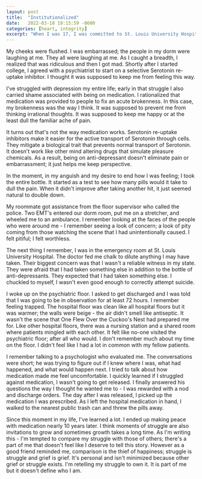 ```yaml
---
layout: post
title:  "Institutionalized"
date:   2022-03-18 19:15:59 -0600
categories: [heart, integrity]
excerpt: "When I was 17, I was committed to St. Louis University Hospital for 72 hours.  I'm retelling my struggle to own it.  It is part of me but it doesn't define who I am.  I think moments of struggle are also invitations to grow; and sometimes growth takes a long time.  As I'm writing this - I'm tempted to compare my struggle with those of others; there's a part of me that doesn't feel like I deserve to tell this story.  However as a good friend reminded me, comparison is the thief of happiness; struggle is struggle and grief is grief.  It's personal and isn't minimized because other grief or struggle exists."
---
```

My cheeks were flushed.  I was embarrassed; the people in my dorm were laughing at me.  They all were laughing at me.  As I caught a breadth, I realized that was ridiculous and then I got mad.  Shortly after I started college, I agreed with a psychiatrist to start on a selective Serotonin re-uptake inhibitor.  I thought it was supposed to keep me from feeling this way.

I've struggled with depression my entire life; early in that struggle I also carried shame associated with being on medication.  I rationalized that medication was provided to people to fix an acute brokenness.  In this case, my brokenness was the way I think.  It was supposed to prevent me from thinking irrational thoughts.  It was supposed to keep me happy or at the least dull the familiar ache of pain.  

It turns out that's not the way medication works.  Serotonin re-uptake inhibitors make it easier for the active transport of Serotonin through cells.  They mitigate a biological trait that prevents normal transport of Serotonin.  It doesn't work like other mind altering drugs that simulate pleasure chemicals.  As a result, being on anti-depressant doesn't eliminate pain or embarrassment; it just helps me keep perspective.  

In the moment, in my anguish and my desire to end how I was feeling; I took the entire bottle.  It started as a test to see how many pills would it take to dull the pain.  When it didn't improve after taking another hit, it just seemed natural to double down.

My roommate got assistance from the floor supervisor who called the police.  Two EMT's entered our dorm room, put me on a stretcher, and wheeled me to an ambulance.  I remember looking at the faces of the people who were around me - I remember seeing a look of concern; a look of pity coming from those watching the scene that I had unintentionally caused.  I felt pitiful; I felt worthless.

The next thing I remember, I was in the emergency room at St. Louis University Hospital.  The doctor fed me chalk to dilute anything I may have taken.  Their biggest concern was that I wasn't a reliable witness in my state.  They were afraid that I had taken something else in addition to the bottle of anti-depressants.  They expected that I had taken something else.  I chuckled to myself, I wasn't even good enough to correctly attempt suicide.  

I woke up on the psychiatric floor.  I asked to get discharged and I was told that I was going to be in observation for at least 72 hours.  I remember feeling trapped.  The hospital floor was clean like all hospital floors but it was warmer; the walls were beige - the air didn't smell like antiseptic.  It wasn't the scene that One Flew Over the Cuckoo's Nest had prepared me for.  Like other hospital floors, there was a nursing station and a shared room where patients mingled with each other.  It felt like no-one visited the psychiatric floor; after all who would.  I don't remember much about my time on the floor.  I didn't feel like I had a lot in common with my fellow patients.  

I remember talking to a psychologist who evaluated me.  The conversations were short; he was trying to figure out if I knew where I was, what had happened, and what would happen next.  I tried to talk about how medication made me feel uncomfortable.  I quickly learned if I struggled against medication, I wasn't going to get released.  I finally answered his questions the way I thought he wanted me to - I was rewarded with a nod and discharge orders.  The day after I was released, I picked up the medication I was prescribed.  As I left the hospital medication in hand, I walked to the nearest public trash can and threw the pills away.

Since this moment in my life, I've learned a lot.  I ended up making peace with medication nearly 10 years later.  I think moments of struggle are also invitations to grow and sometimes growth takes a long time.  As I'm writing this - I'm tempted to compare my struggle with those of others; there's a part of me that doesn't feel like I deserve to tell this story.  However as a good friend reminded me, comparison is the thief of happiness; struggle is struggle and grief is grief.  It's personal and isn't minimized because other grief or struggle exists.  I'm retelling my struggle to own it.  It is part of me but it doesn't define who I am.  